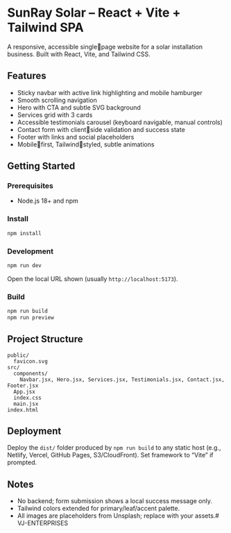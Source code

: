 # SunRay Solar – React + Vite + Tailwind SPA

A responsive, accessible singlepage website for a solar installation business. Built with React, Vite, and Tailwind CSS.

## Features
- Sticky navbar with active link highlighting and mobile hamburger
- Smooth scrolling navigation
- Hero with CTA and subtle SVG background
- Services grid with 3 cards
- Accessible testimonials carousel (keyboard navigable, manual controls)
- Contact form with clientside validation and success state
- Footer with links and social placeholders
- Mobilefirst, Tailwindstyled, subtle animations

## Getting Started

### Prerequisites
- Node.js 18+ and npm

### Install
```bash
npm install
```

### Development
```bash
npm run dev
```
Open the local URL shown (usually `http://localhost:5173`).

### Build
```bash
npm run build
npm run preview
```

## Project Structure
```
public/
  favicon.svg
src/
  components/
    Navbar.jsx, Hero.jsx, Services.jsx, Testimonials.jsx, Contact.jsx, Footer.jsx
  App.jsx
  index.css
  main.jsx
index.html
```

## Deployment
Deploy the `dist/` folder produced by `npm run build` to any static host (e.g., Netlify, Vercel, GitHub Pages, S3/CloudFront). Set framework to “Vite” if prompted.

## Notes
- No backend; form submission shows a local success message only.
- Tailwind colors extended for primary/leaf/accent palette.
- All images are placeholders from Unsplash; replace with your assets.# VJ-ENTERPRISES

